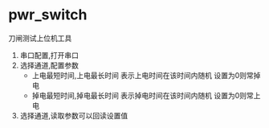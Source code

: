 # pwr_switch
刀闸测试上位机工具
1. 串口配置,打开串口
2. 选择通道,配置参数
   - 上电最短时间,上电最长时间 表示上电时间在该时间内随机  设置为0则常掉电
   - 掉电最短时间,掉电最长时间 表示掉电时间在该时间内随机  设置为0则常上电
3. 选择通道,读取参数可以回读设置值

